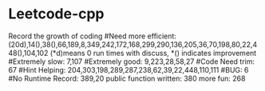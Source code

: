 # Leetcode-cpp
Record the growth of coding
#Need more efficient: (20d),14(),38(),66,189,8,349,242,172,168,299,290,136,205,36,70,198,80,22,448(),104,102
(*d)means 0 run times with discuss, *() indicates improvement
#Extremely slow: 7,107
#Extremely good: 9,223,28,58,27
#Code Need trim: 67
#Hint Helping: 204,303,198,289,287,238,62,39,22,448,110,111
#BUG: 6
#No Runtime Record: 389,20
public function written: 380
more fun: 268

